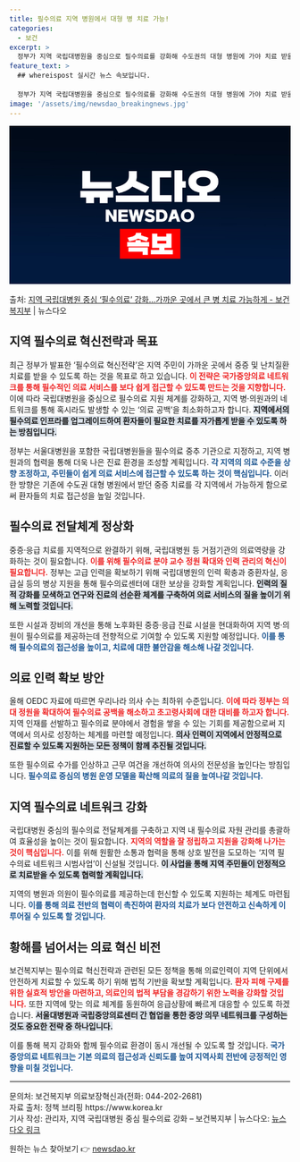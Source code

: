 ```yaml
---
title: 필수의료 지역 병원에서 대형 병 치료 가능!
categories:
  - 보건
excerpt: >
  정부가 지역 국립대병원을 중심으로 필수의료를 강화해 수도권의 대형 병원에 가야 치료 받을 수 있었던중증난치질…
feature_text: >
  ## whereispost 실시간 뉴스 속보입니다.

  정부가 지역 국립대병원을 중심으로 필수의료를 강화해 수도권의 대형 병원에 가야 치료 받을 수 있었던중증난치질…
image: '/assets/img/newsdao_breakingnews.jpg'
---
```


![뉴스다오 속보](/assets/img/newsdao_breakingnews.jpg)

<p>출처: <a href="https://newsdao.kr/2223" rel="dofollow">지역 국립대병원 중심 ‘필수의료’ 강화…가까운 곳에서 큰 병 치료 가능하게  - 보건복지부</a> | 뉴스다오</p>

<h2 data-ke-size="size26">지역 필수의료 혁신전략과 목표</h2>
<p data-ke-size="size16">최근 정부가 발표한 ‘필수의료 혁신전략’은 지역 주민이 가까운 곳에서 중증 및 난치질환 치료를 받을 수 있도록 하는 것을 목표로 하고 있습니다. <b><span style="color: #ee2323;">이 전략은 국가중앙의료 네트워크를 통해 필수적인 의료 서비스를 보다 쉽게 접근할 수 있도록 만드는 것을 지향합니다.</span></b> 이에 따라 국립대병원을 중심으로 필수의료 지원 체계를 강화하고, 지역 병·의원과의 네트워크를 통해 혹시라도 발생할 수 있는 ‘의료 공백’을 최소화하고자 합니다. <b><span style="background-color: #21538527;">지역에서의 필수의료 인프라를 업그레이드하여 환자들이 필요한 치료를 자가롭게 받을 수 있도록 하는 방침입니다.</span></b></p>

<p data-ke-size="size16">정부는 서울대병원을 포함한 국립대병원들을 필수의료 중추 기관으로 지정하고, 지역 병원과의 협력을 통해 더욱 나은 진료 환경을 조성할 계획입니다. <b><span style="color: #1a5490;">각 지역의 의료 수준을 상향 조정하고, 주민들이 쉽게 의료 서비스에 접근할 수 있도록 하는 것이 핵심입니다.</span></b> 이러한 방향은 기존에 수도권 대형 병원에서 받던 중증 치료를 각 지역에서 가능하게 함으로써 환자들의 치료 접근성을 높일 것입니다.</p>

<h2 data-ke-size="size26">필수의료 전달체계 정상화</h2>
<p data-ke-size="size16">중증·응급 치료를 지역적으로 완결하기 위해, 국립대병원 등 거점기관의 의료역량을 강화하는 것이 필요합니다. <b><span style="color: #ee2323;">이를 위해 필수의료 분야 교수 정원 확대와 인력 관리의 혁신이 필요합니다.</span></b> 정부는 고급 인력을 확보하기 위해 국립대병원의 인력 확충과 중환자실, 응급실 등의 병상 지원을 통해 필수의료센터에 대한 보상을 강화할 계획입니다. <b><span style="background-color: #21538527;">인력의 질적 강화를 모색하고 연구와 진료의 선순환 체계를 구축하여 의료 서비스의 질을 높이기 위해 노력할 것입니다.</span></b></p>

<p data-ke-size="size16">또한 시설과 장비의 개선을 통해 노후화된 중증·응급 진료 시설을 현대화하여 지역 병·의원이 필수의료를 제공하는데 전향적으로 기여할 수 있도록 지원할 예정입니다. <b><span style="color: #1a5490;">이를 통해 필수의료의 접근성을 높이고, 치료에 대한 불안감을 해소해 나갈 것입니다.</span></b></p>

<h2 data-ke-size="size26">의료 인력 확보 방안</h2>
<p data-ke-size="size16">올해 OEDC 자료에 따르면 우리나라 의사 수는 최하위 수준입니다. <b><span style="color: #ee2323;">이에 따라 정부는 의대 정원을 확대하여 필수의료 공백을 해소하고 초고령사회에 대한 대비를 하고자 합니다.</span></b> 지역 인재를 선발하고 필수의료 분야에서 경험을 쌓을 수 있는 기회를 제공함으로써 지역에서 의사로 성장하는 체계를 마련할 예정입니다. <b><span style="background-color: #21538527;">의사 인력이 지역에서 안정적으로 진료할 수 있도록 지원하는 모든 정책이 함께 추진될 것입니다.</span></b></p>

<p data-ke-size="size16">또한 필수의료 수가를 인상하고 근무 여건을 개선하여 의사의 전문성을 높인다는 방침입니다. <b><span style="color: #1a5490;">필수의료 중심의 병원 운영 모델을 확산해 의료의 질을 높여나갈 것입니다.</span></b></p>

<h2 data-ke-size="size26">지역 필수의료 네트워크 강화</h2>
<p data-ke-size="size16">국립대병원 중심의 필수의료 전달체계를 구축하고 지역 내 필수의료 자원 관리를 총괄하여 효율성을 높이는 것이 필요합니다. <b><span style="color: #ee2323;">지역의 역할을 잘 정립하고 지원을 강화해 나가는 것이 핵심입니다.</span></b> 이를 위해 원활한 소통과 협력을 통해 상호 발전을 도모하는 ‘지역 필수의료 네트워크 시범사업’이 신설될 것입니다. <b><span style="background-color: #21538527;">이 사업을 통해 지역 주민들이 안정적으로 치료받을 수 있도록 협력할 계획입니다.</span></b></p>

<p data-ke-size="size16">지역의 병원과 의원이 필수의료를 제공하는데 헌신할 수 있도록 지원하는 체계도 마련됩니다. <b><span style="color: #1a5490;">이를 통해 의료 전반의 협력이 촉진하여 환자의 치료가 보다 안전하고 신속하게 이루어질 수 있도록 할 것입니다.</span></b></p>

<h2 data-ke-size="size26">황해를 넘어서는 의료 혁신 비전</h2>
<p data-ke-size="size16">보건복지부는 필수의료 혁신전략과 관련된 모든 정책을 통해 의료인력이 지역 단위에서 안전하게 치료할 수 있도록 하기 위해 법적 기반을 확보할 계획입니다. <b><span style="color: #ee2323;">환자 피해 구제를 위한 실효적 방안을 마련하고, 의료인의 법적 부담을 경감하기 위한 노력을 강화할 것입니다.</span></b> 또한 지역에 맞는 의료 체계를 동원하여 응급상황에 빠르게 대응할 수 있도록 하겠습니다. <b><span style="background-color: #21538527;">서울대병원과 국립중앙의료센터 간 협업을 통한 중앙 의무 네트워크를 구성하는 것도 중요한 전략 중 하나입니다.</span></b></p>

<p data-ke-size="size16">이를 통해 복지 강화와 함께 필수의료 환경이 동시 개선될 수 있도록 할 것입니다. <b><span style="color: #1a5490;">국가중앙의료 네트워크는 기본 의료의 접근성과 신뢰도를 높여 지역사회 전반에 긍정적인 영향을 미칠 것입니다.</span></b></p>

<hr style="border: 1px solid #e1e1e1;"/>

<p data-ke-size="size16">문의처: 보건복지부 의료보장혁신과(전화: 044-202-2681)<br />
자료 출처: 정책 브리핑 https://www.korea.kr<br />
기사 작성: 관리자, 지역 국립대병원 중심 필수의료 강화 – 보건복지부 | 뉴스다오: <a href="https://newsdao.kr/2223">뉴스다오 링크</a></p> 

원하는 뉴스 찾아보기 👉 <a href="https://newsdao.kr" rel="dofollow">newsdao.kr</a>


